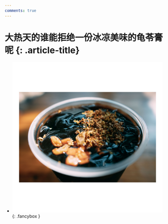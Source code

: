 ```yaml
---
comments: true
---
```


# 大热天的谁能拒绝一份冰凉美味的龟苓膏呢 {: .article-title}

<div class="grid cards" markdown>

- [![Image 3](ec006147-82e3-4c85-a35f-eae96ccb99b7.jpg)](ec006147-82e3-4c85-a35f-eae96ccb99b7.jpg){: .fancybox }


</div>